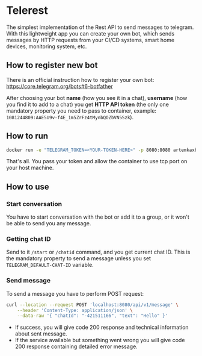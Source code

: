 # Telerest
The simplest implementation of the Rest API to send messages to telegram.
With this lightweight app you can create your own bot, which sends messages
by HTTP requests from your CI/CD systems, smart home devices, monitoring system, etc.

## How to register new bot
There is an official instruction how to register your own bot: https://core.telegram.org/bots#6-botfather

After choosing your bot **name** (how you see it in a chat), **username** (how you find it to add to a chat)
you get **HTTP API token** (the only one mandatory property you need to pass to container,
example: `1081244809:AAE5U9v-f4E_1m5ZrFz4tMynbQOZbVN5Szk`).

## How to run
```bash
docker run -e "TELEGRAM_TOKEN=<YOUR-TOKEN-HERE>" -p 8080:8080 artemkaxboy/telerest:0.0.2
```
That's all. You pass your token and allow the container to use tcp port on your host machine.

## How to use
### Start conversation
You have to start conversation with the bot or add it to a group, or it won't be able to send you any message.

### Getting chat ID
Send to it `/start` or `/chatid` command, and you get current chat ID. This is the mandatory property to send a message
unless you set `TELEGRAM_DEFAULT-CHAT-ID` variable.

### Send message
To send a message you have to perform POST request:
```bash
curl --location --request POST 'localhost:8080/api/v1/message' \
    --header 'Content-Type: application/json' \
    --data-raw '{ "chatId": "-421511166", "text": "Hello" }'
```
* If success, you will give code 200 response and technical information about sent message.
* If the service available but something went wrong you will give code 200 response containing detailed error message.
